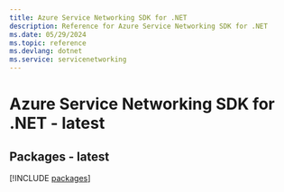 ```yaml
---
title: Azure Service Networking SDK for .NET
description: Reference for Azure Service Networking SDK for .NET
ms.date: 05/29/2024
ms.topic: reference
ms.devlang: dotnet
ms.service: servicenetworking
---
```

# Azure Service Networking SDK for .NET - latest
## Packages - latest
[!INCLUDE [packages](service-networking-index.md)]